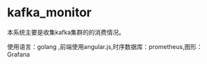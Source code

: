 # kafka_monitor
本系统主要是收集kafka集群的的消费情况。


使用语言：golang ,前端使用angular.js,时序数据库：prometheus,图形：Grafana



